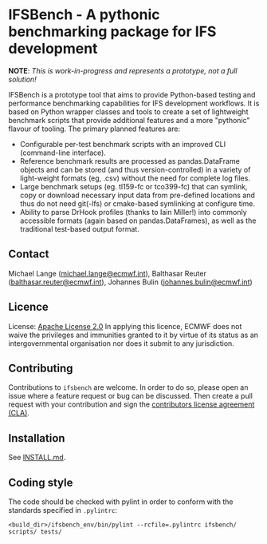 # IFSBench - A pythonic benchmarking package for IFS development

**NOTE**: _This is work-in-progress and represents a prototype, not a full solution!_

IFSBench is a prototype tool that aims to provide Python-based
testing and performance benchmarking capabilities for IFS development
workflows. It is based on Python wrapper classes and tools to create
a set of lightweight benchmark scripts that provide additional features
and a more "pythonic" flavour of tooling. The primary planned features are:

* Configurable per-test benchmark scripts with an improved CLI
  (command-line interface).
* Reference benchmark results are processed as pandas.DataFrame
  objects and can be stored (and thus version-controlled) in a variety
  of light-weight formats (eg, .csv) without the need for complete log
  files.
* Large benchmark setups (eg. tl159-fc or tco399-fc) that can symlink,
  copy or download necessary input data from pre-defined locations and
  thus do not need git(-lfs) or cmake-based symlinking at configure
  time.
* Ability to parse DrHook profiles (thanks to Iain Miller!) into
  commonly accessible formats (again based on pandas.DataFrames), as
  well as the traditional test-based output format.

## Contact

Michael Lange (michael.lange@ecmwf.int),
Balthasar Reuter (balthasar.reuter@ecmwf.int),
Johannes Bulin (johannes.bulin@ecmwf.int)

## Licence

License: [Apache License 2.0](LICENSE) In applying this licence, ECMWF does not waive the privileges and immunities 
granted to it by virtue of its status as an intergovernmental organisation nor does it submit to any jurisdiction.  

## Contributing

Contributions to `ifsbench` are welcome. In order to do so, please open an issue where
a feature request or bug can be discussed. Then create a pull request with your
contribution and sign the
[contributors license agreement (CLA)](http://claassistant.ecmwf.int/ecmwf-ifs/ifsbench).

## Installation

See [INSTALL.md](INSTALL.md).

## Coding style

The code should be checked with pylint in order to conform with the standards
specified in `.pylintrc`:
```
<build_dir>/ifsbench_env/bin/pylint --rcfile=.pylintrc ifsbench/ scripts/ tests/
```
